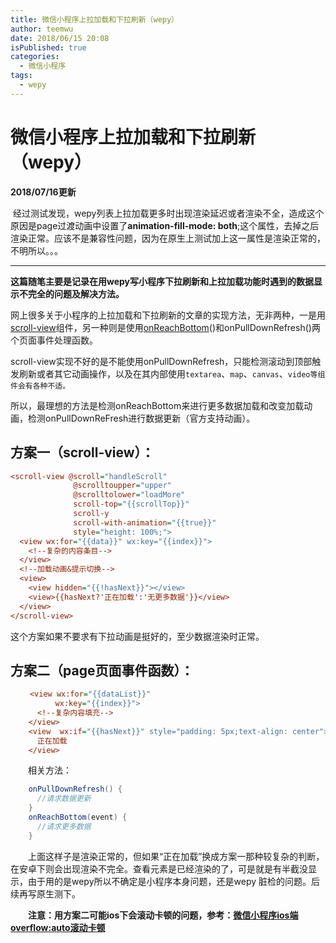 ```yaml
---
title: 微信小程序上拉加载和下拉刷新（wepy）
author: teemwu
date: 2018/06/15 20:08
isPublished: true
categories:
  - 微信小程序
tags:
  - wepy
---
```


# 微信小程序上拉加载和下拉刷新（wepy）

**2018/07/16更新**

 经过测试发现，wepy列表上拉加载更多时出现渲染延迟或者渲染不全，造成这个原因是page过渡动画中设置了**animation-fill-mode: both**;这个属性，去掉之后渲染正常。应该不是兼容性问题，因为在原生上测试加上这一属性是渲染正常的，不明所以。。。

---

**这篇随笔主要是记录在用wepy写小程序下拉刷新和上拉加载功能时遇到的数据显示不完全的问题及解决方法。**

网上很多关于小程序的上拉加载和下拉刷新的文章的实现方法，无非两种，一是用[scroll-view](https://developers.weixin.qq.com/miniprogram/dev/component/scroll-view.html)组件，另一种则是使用[onReachBottom](https://developers.weixin.qq.com/miniprogram/dev/framework/app-service/page.html?search-key=onReachBottom)()和onPullDownRefresh()两个页面事件处理函数。

scroll-view实现不好的是不能使用onPullDownRefresh，只能检测滚动到顶部触发刷新或者其它动画操作，以及在其内部使用`textarea`、`map`、`canvas`、`video等组件会有各种不适。`

所以，最理想的方法是检测onReachBottom来进行更多数据加载和改变加载动画，检测onPullDownReFresh进行数据更新（官方支持动画）。

方案一（scroll-view）：
-----------------

```ini
<scroll-view @scroll="handleScroll"
              @scrolltoupper="upper"
              @scrolltolower="loadMore"
              scroll-top="{{scrollTop}}"
              scroll-y
              scroll-with-animation="{{true}}"
              style="height: 100%;">
  <view wx:for="{{data}}" wx:key="{{index}}">
    <!--复杂的内容条目-->
  </view>
  <!--加载动画&提示切换-->
  <view>
    <view hidden="{{!hasNext}}"></view>
    <view>{{hasNext?'正在加载':'无更多数据'}}</view>
  </view>
</scroll-view>


```

这个方案如果不要求有下拉动画是挺好的，至少数据渲染时正常。

**方案二（page页面事件函数）：**
--------------------

```ini
　　 <view wx:for="{{dataList}}"
          wx:key="{{index}}">
      <!--复杂内容填充-->
    </view>
    <view  wx:if="{{hasNext}}" style="padding: 5px;text-align: center">
      正在加载
    </view>


```

　　相关方法：

```groovy
    onPullDownRefresh() {
      //请求数据更新
    }
    onReachBottom(event) {
      //请求更多数据
    }


```

　　上面这样子是渲染正常的，但如果“正在加载”换成方案一那种较复杂的判断，在安卓下则会出现渲染不完全。查看元素是已经渲染的了，可是就是有半截没显示，由于用的是wepy所以不确定是小程序本身问题，还是wepy 脏检的问题。后续再写原生测下。

　　**注意：用方案二可能ios下会滚动卡顿的问题，参考：[微信小程序ios端overflow:auto滚动卡顿](https://www.cnblogs.com/fiy-noob/p/8624898.html)**